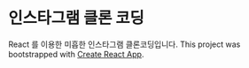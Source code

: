 # 인스타그램 클론 코딩
React 를 이용한 미흡한 인스타그램 클론코딩입니다.
This project was bootstrapped with [Create React App](https://github.com/facebook/create-react-app).
